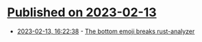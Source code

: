 # [Published on 2023-02-13](index.md)

* [2023-02-13, 16:22:38](https://news.ycombinator.com/item?id=34775549) - [The bottom emoji breaks rust-analyzer](https://fasterthanli.me/articles/the-bottom-emoji-breaks-rust-analyzer)
